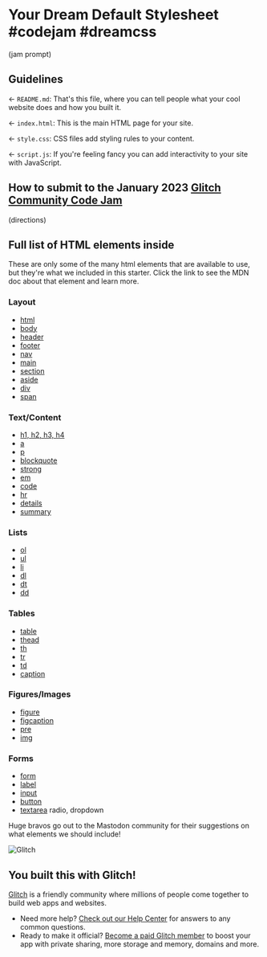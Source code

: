 # Your Dream Default Stylesheet #codejam #dreamcss

(jam prompt)

## Guidelines

← `README.md`: That's this file, where you can tell people what your cool website does and how you built it.

← `index.html`: This is the main HTML page for your site.

← `style.css`: CSS files add styling rules to your content.

← `script.js`: If you're feeling fancy you can add interactivity to your site with JavaScript.

## How to submit to the January 2023 [Glitch Community Code Jam](https://glitch.com/jams)

(directions)

## Full list of HTML elements inside

These are only some of the many html elements that are available to use, but they're what we included in this starter. Click the link to see the MDN doc about that element and learn more.

### Layout 

* [html](https://developer.mozilla.org/en-US/docs/Web/HTML/Element/html)
* [body](https://developer.mozilla.org/en-US/docs/Web/HTML/Element/body)
* [header](https://developer.mozilla.org/en-US/docs/Web/HTML/Element/header)
* [footer](https://developer.mozilla.org/en-US/docs/Web/HTML/Element/footer)
* [nav](https://developer.mozilla.org/en-US/docs/Web/HTML/Element/nav)
* [main](https://developer.mozilla.org/en-US/docs/Web/HTML/Element/main)
* [section](https://developer.mozilla.org/en-US/docs/Web/HTML/Element/section)
* [aside](https://developer.mozilla.org/en-US/docs/Web/HTML/Element/aside)
* [div](https://developer.mozilla.org/en-US/docs/Web/HTML/Element/div)
* [span](https://developer.mozilla.org/en-US/docs/Web/HTML/Element/span)

### Text/Content
* [h1, h2, h3, h4](https://developer.mozilla.org/en-US/docs/Web/HTML/Element/Heading_Elements)
* [a](https://developer.mozilla.org/en-US/docs/Web/HTML/Element/a)
* [p](https://developer.mozilla.org/en-US/docs/Web/HTML/Element/p)
* [blockquote](https://developer.mozilla.org/en-US/docs/Web/HTML/Element/blockquote)
* [strong](https://developer.mozilla.org/en-US/docs/Web/HTML/Element/strong)
* [em](https://developer.mozilla.org/en-US/docs/Web/HTML/Element/em)
* [code](https://developer.mozilla.org/en-US/docs/Web/HTML/Element/code)
* [hr](https://developer.mozilla.org/en-US/docs/Web/HTML/Element/hr)
* [details](https://developer.mozilla.org/en-US/docs/Web/HTML/Element/details)
* [summary](https://developer.mozilla.org/en-US/docs/Web/HTML/Element/summary)

### Lists
* [ol](https://developer.mozilla.org/en-US/docs/Web/HTML/Element/ol)
* [ul](https://developer.mozilla.org/en-US/docs/Web/HTML/Element/ul)
* [li](https://developer.mozilla.org/en-US/docs/Web/HTML/Element/li)
* [dl](https://developer.mozilla.org/en-US/docs/Web/HTML/Element/dl)
* [dt](https://developer.mozilla.org/en-US/docs/Web/HTML/Element/dt)
* [dd](https://developer.mozilla.org/en-US/docs/Web/HTML/Element/dd)

### Tables
* [table](https://developer.mozilla.org/en-US/docs/Web/HTML/Element/table)
* [thead](https://developer.mozilla.org/en-US/docs/Web/HTML/Element/thead)
* [th](https://developer.mozilla.org/en-US/docs/Web/HTML/Element/th)
* [tr](https://developer.mozilla.org/en-US/docs/Web/HTML/Element/tr)
* [td](https://developer.mozilla.org/en-US/docs/Web/HTML/Element/td)
* [caption](https://developer.mozilla.org/en-US/docs/Web/HTML/Element/caption)

### Figures/Images
* [figure](https://developer.mozilla.org/en-US/docs/Web/HTML/Element/figure)
* [figcaption](https://developer.mozilla.org/en-US/docs/Web/HTML/Element/figcaption)
* [pre](https://developer.mozilla.org/en-US/docs/Web/HTML/Element/pre)
* [img](https://developer.mozilla.org/en-US/docs/Web/HTML/Element/img)

### Forms
* [form](https://developer.mozilla.org/en-US/docs/Web/HTML/Element/form)
* [label](https://developer.mozilla.org/en-US/docs/Web/HTML/Element/label)
* [input](https://developer.mozilla.org/en-US/docs/Web/HTML/Element/input)
* [button](https://developer.mozilla.org/en-US/docs/Web/HTML/Element/button)
* [textarea](https://developer.mozilla.org/en-US/docs/Web/HTML/Element/textarea)
radio, dropdown

Huge bravos go out to the Mastodon community for their suggestions on what elements we should include!

![Glitch](https://cdn.glitch.com/a9975ea6-8949-4bab-addb-8a95021dc2da%2FLogo_Color.svg?v=1602781328576)

## You built this with Glitch!

[Glitch](https://glitch.com) is a friendly community where millions of people come together to build web apps and websites.

- Need more help? [Check out our Help Center](https://help.glitch.com/) for answers to any common questions.
- Ready to make it official? [Become a paid Glitch member](https://glitch.com/pricing) to boost your app with private sharing, more storage and memory, domains and more.
